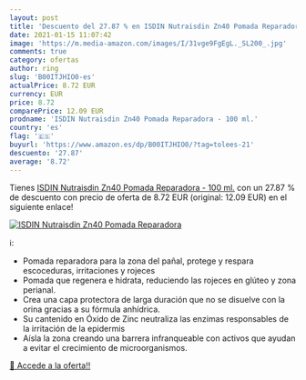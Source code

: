```yaml
---
layout: post
title: 'Descuento del 27.87 % en ISDIN Nutraisdin Zn40 Pomada Reparadora '
date: 2021-01-15 11:07:42
image: 'https://m.media-amazon.com/images/I/31vge9FgEgL._SL200_.jpg'
comments: true
category: ofertas
author: ring
slug: 'B00ITJHIO0-es'
actualPrice: 8.72 EUR
currency: EUR
price: 8.72
comparePrice: 12.09 EUR
prodname: 'ISDIN Nutraisdin Zn40 Pomada Reparadora - 100 ml.'
country: 'es'
flag: '🇪🇸'
buyurl: 'https://www.amazon.es/dp/B00ITJHIO0/?tag=tolees-21'
descuento: '27.87'
average: '8.72'
---
```


Tienes [ISDIN Nutraisdin Zn40 Pomada Reparadora - 100 ml.](https://www.amazon.es/dp/B00ITJHIO0/?tag=tolees-21) con un 27.87 % de descuento con precio de oferta de 8.72 EUR (original: 12.09 EUR) en el siguiente enlace!

[![ISDIN Nutraisdin Zn40 Pomada Reparadora ](https://m.media-amazon.com/images/I/31vge9FgEgL._SL200_.jpg)](https://www.amazon.es/dp/B00ITJHIO0/?tag=tolees-21)

ℹ️:

- Pomada reparadora para la zona del pañal, protege y respara escoceduras, irritaciones y rojeces
- Pomada que regenera e hidrata, reduciendo las rojeces en glúteo y zona perianal.
- Crea una capa protectora de larga duración que no se disuelve con la orina gracias a su fórmula anhídrica.
- Su cantenido en Óxido de Zinc neutraliza las enzimas responsables de la irritación de la epidermis
- Aísla la zona creando una barrera infranqueable con activos que ayudan a evitar el crecimiento de microorganismos.

[🛒 Accede a la oferta!!](https://www.amazon.es/dp/B00ITJHIO0/?tag=tolees-21)
